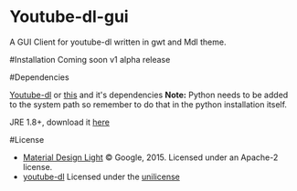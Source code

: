 
# Youtube-dl-gui
A GUI Client for youtube-dl written in gwt and Mdl theme.

#Installation
Coming soon v1 alpha release

#Dependencies

[Youtube-dl](https://yt-dl.org/latest/youtube-dl.exe) or [this](https://github.com/rg3/youtube-dl) and it's dependencies
**Note:** Python needs to be added to the system path so remember to do that in the python installation itself.

JRE 1.8+, download it [here](http://www.oracle.com/technetwork/java/javase/downloads/jre8-downloads-2133155.html)

#License
 - [Material Design Light](https://github.com/google/material-design-lite) 
 © Google, 2015. Licensed under an Apache-2 license.
 - [youtube-dl](https://github.com/rg3/youtube-dl) 
	     Licensed under the [unilicense](https://github.com/rg3/youtube-dl/blob/master/LICENSE)
